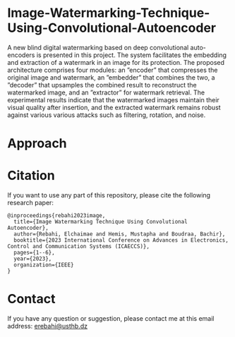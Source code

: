 # Image-Watermarking-Technique-Using-Convolutional-Autoencoder
A new blind digital watermarking based on deep convolutional auto-encoders is presented in this project. The system facilitates the embedding and extraction of a watermark in an image for its protection. The proposed architecture comprises four modules: an ”encoder” that compresses the original image and watermark, an ”embedder” that combines the two, a ”decoder” that upsamples the combined result to reconstruct the 
watermarked image, and an ”extractor” for watermark retrieval. The experimental results indicate that the watermarked images maintain their visual quality after insertion, and the extracted watermark remains robust against various various attacks such as filtering, rotation, and noise. 
# Approach

# Citation
If you want to use any part of this repository, please cite the following research paper:
```
@inproceedings{rebahi2023image,
  title={Image Watermarking Technique Using Convolutional Autoencoder},
  author={Rebahi, Elchaimae and Hemis, Mustapha and Boudraa, Bachir},
  booktitle={2023 International Conference on Advances in Electronics, Control and Communication Systems (ICAECCS)},
  pages={1--6},
  year={2023},
  organization={IEEE}
}
```

# Contact
If you have any question or suggestion, please contact me at this email address: erebahi@usthb.dz
